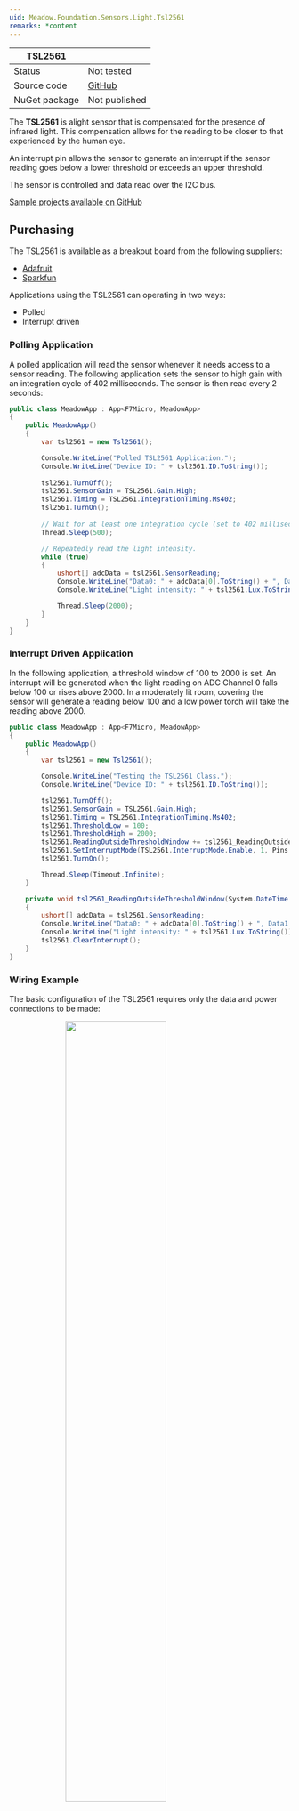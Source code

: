 ```yaml
---
uid: Meadow.Foundation.Sensors.Light.Tsl2561
remarks: *content
---
```


| TSL2561       |             |
|---------------|-------------|
| Status        | Not tested  |
| Source code   | [GitHub](https://github.com/WildernessLabs/Meadow.Foundation/tree/main/Source/Meadow.Foundation.Peripherals/Sensors.Light.Tsl2561) |
| NuGet package | Not published |

The **TSL2561** is alight sensor that is compensated for the presence of infrared light. This compensation allows for the reading to be closer to that experienced by the human eye.

An interrupt pin allows the sensor to generate an interrupt if the sensor reading goes below a lower threshold or exceeds an upper threshold.

The sensor is controlled and data read over the I2C bus.

[Sample projects available on GitHub](https://github.com/WildernessLabs/Meadow.Foundation/tree/main/Source/Meadow.Foundation.Peripherals/Sensors.Light.Tsl2561/Samples/) 

## Purchasing

The TSL2561 is available as a breakout board from the following suppliers:

* [Adafruit](https://www.adafruit.com/product/439)
* [Sparkfun](https://www.sparkfun.com/products/12055)

Applications using the TSL2561 can operating in two ways:

* Polled
* Interrupt driven

### Polling Application

A polled application will read the sensor whenever it needs access to a sensor reading.  The following application sets the sensor to high gain with an integration cycle of 402 milliseconds.  The sensor is then read every 2 seconds:

```csharp
public class MeadowApp : App<F7Micro, MeadowApp>
{
    public MeadowApp()
    {
        var tsl2561 = new Tsl2561();

        Console.WriteLine("Polled TSL2561 Application.");
        Console.WriteLine("Device ID: " + tsl2561.ID.ToString());
        
        tsl2561.TurnOff();
        tsl2561.SensorGain = TSL2561.Gain.High;
        tsl2561.Timing = TSL2561.IntegrationTiming.Ms402;
        tsl2561.TurnOn();
        
        // Wait for at least one integration cycle (set to 402 milliseconds above).
        Thread.Sleep(500);

        // Repeatedly read the light intensity.
        while (true)
        {
            ushort[] adcData = tsl2561.SensorReading;
            Console.WriteLine("Data0: " + adcData[0].ToString() + ", Data1: " + adcData[1].ToString());
            Console.WriteLine("Light intensity: " + tsl2561.Lux.ToString());

            Thread.Sleep(2000);
        }
    }
}
```

### Interrupt Driven Application

In the following application, a threshold window of 100 to 2000 is set.  An interrupt will be generated when the light reading on ADC Channel 0 falls below 100 or rises above 2000.  In a moderately lit room, covering the sensor will generate a reading below 100 and a low power torch will take the reading above 2000.

```csharp
public class MeadowApp : App<F7Micro, MeadowApp>
{
    public MeadowApp()
    {
        var tsl2561 = new Tsl2561();

        Console.WriteLine("Testing the TSL2561 Class.");
        Console.WriteLine("Device ID: " + tsl2561.ID.ToString());

        tsl2561.TurnOff();
        tsl2561.SensorGain = TSL2561.Gain.High;
        tsl2561.Timing = TSL2561.IntegrationTiming.Ms402;
        tsl2561.ThresholdLow = 100;
        tsl2561.ThresholdHigh = 2000;
        tsl2561.ReadingOutsideThresholdWindow += tsl2561_ReadingOutsideThresholdWindow;
        tsl2561.SetInterruptMode(TSL2561.InterruptMode.Enable, 1, Pins.GPIO_PIN_D7);
        tsl2561.TurnOn();

        Thread.Sleep(Timeout.Infinite);
    }

    private void tsl2561_ReadingOutsideThresholdWindow(System.DateTime time)
    {
        ushort[] adcData = tsl2561.SensorReading;
        Console.WriteLine("Data0: " + adcData[0].ToString() + ", Data1: " + adcData[1].ToString());
        Console.WriteLine("Light intensity: " + tsl2561.Lux.ToString());
        tsl2561.ClearInterrupt();
    }
}
```

### Wiring Example

The basic configuration of the TSL2561 requires only the data and power connections to be made:

<img src="../../API_Assets/Meadow.Foundation.Sensors.Light.TSL2561/TSL2561_Fritzing.svg" 
    style="width: 60%; display: block; margin-left: auto; margin-right: auto;" />

Note that the connection between the `Int` pin and `D9` is only required when using the device in interrupt mode.